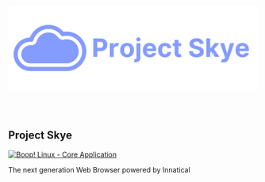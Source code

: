 <p align="center">
  <img src="./logo.png" alt="Project Skye logo" />
</p>

<br>
<br>

## Project Skye
[![Boop! Linux - Core Application](https://img.shields.io/badge/Boop!_Linux-Core_Application-915cee?logo=Linux+Containers&logoColor=white)](https://)

The next generation Web Browser powered by Innatical
